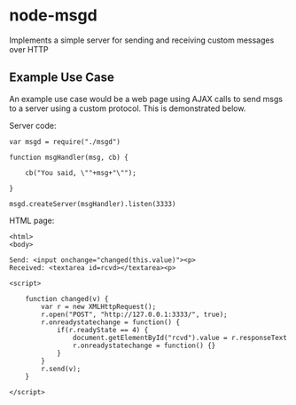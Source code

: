 
# node-msgd

Implements a simple server for sending and receiving custom messages over HTTP


## Example Use Case

An example use case would be a web page using AJAX calls to send msgs to a
server using a custom protocol.
This is demonstrated below.

Server code:

	var msgd = require("./msgd")

	function msgHandler(msg, cb) {

		cb("You said, \""+msg+"\"");

	}

	msgd.createServer(msgHandler).listen(3333)


HTML page:

	<html>
	<body>

	Send: <input onchange="changed(this.value)"><p>
	Received: <textarea id=rcvd></textarea><p>

	<script>

		function changed(v) {
			var r = new XMLHttpRequest();
			r.open("POST", "http://127.0.0.1:3333/", true);
			r.onreadystatechange = function() {
				if(r.readyState == 4) {
					document.getElementById("rcvd").value = r.responseText
					r.onreadystatechange = function() {}
				}
			}
			r.send(v);
		}

	</script>

